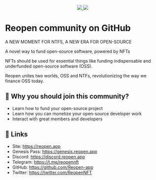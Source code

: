 <p align="center">
  <a href="https://twitter.com/reopennft">
    <img src="https://img.shields.io/twitter/follow/reopennft?label=Twitter&logo=twitter&style=for-the-badge&colorB=00ACEE" />
  </a>
  <a href="https://discord.reopen.app">
    <img src="https://img.shields.io/discord/975903834079645727?logo=discord&style=for-the-badge&colorB=5865F2" />
  </a>
</p>

# Reopen community on GitHub

A NEW MOMENT FOR NTFS, A NEW ERA FOR OPEN-SOURCE

A novel way to fund open-source software, powered by NFTs

NFTs should be used for essential things like funding indispensable and underfunded open-source software (OSS).

Reopen unites two worlds, OSS and NTFs, revolutionizing the way we finance OSS today.

## 💊 Why you should join this community?

- Learn how to fund your open-source project
- Learn how you can monetize your open-source developer work
- Interact with great members and developers


## 🔗 Links

- Site: <https://reopen.app>
- Genesis Pass: <https://genesis.reopen.app>
- Discord: <https://discord.reopen.app>
- Telegram: <https://t.me/reopennft>
- GitHub: <https://github.com/Reopen-app>
- Twitter: <https://twitter.com/ReopenNFT>
